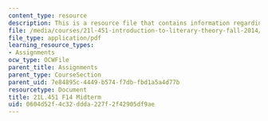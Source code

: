 ```yaml
---
content_type: resource
description: This is a resource file that contains information regarding midterm.
file: /media/courses/21l-451-introduction-to-literary-theory-fall-2014/0604d52f4c32ddda227f2f42905df9ae_MIT21L_451F14_Midterm.pdf
file_type: application/pdf
learning_resource_types:
- Assignments
ocw_type: OCWFile
parent_title: Assignments
parent_type: CourseSection
parent_uid: 7e84895c-4449-b574-f7db-fbd1a5a4d77b
resourcetype: Document
title: 21L.451 F14 Midterm
uid: 0604d52f-4c32-ddda-227f-2f42905df9ae
---
```


